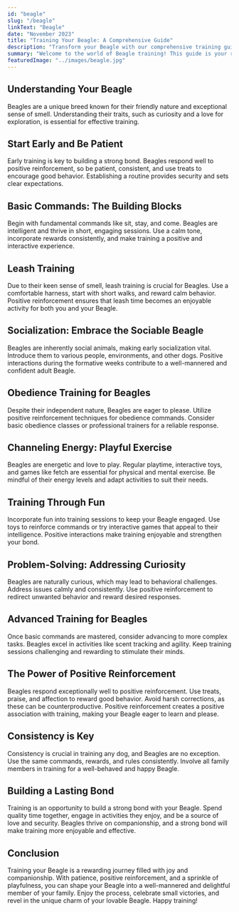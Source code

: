 ```yaml
---
id: "beagle"
slug: "/beagle"
linkText: "Beagle"
date: "November 2023"
title: "Training Your Beagle: A Comprehensive Guide"
description: "Transform your Beagle with our comprehensive training guide. Effective techniques for a well-behaved companion. 🐶 Positive reinforcement for success! "
summary: "Welcome to the world of Beagle training! This guide is your roadmap to successfully train your Beagle, offering insights into their unique traits and emphasizing positive reinforcement for an enjoyable training experience."
featuredImage: "../images/beagle.jpg"
---
```


## Understanding Your Beagle

Beagles are a unique breed known for their friendly nature and exceptional sense of smell. Understanding their traits, such as curiosity and a love for exploration, is essential for effective training.

## Start Early and Be Patient

Early training is key to building a strong bond. Beagles respond well to positive reinforcement, so be patient, consistent, and use treats to encourage good behavior. Establishing a routine provides security and sets clear expectations.

## Basic Commands: The Building Blocks

Begin with fundamental commands like sit, stay, and come. Beagles are intelligent and thrive in short, engaging sessions. Use a calm tone, incorporate rewards consistently, and make training a positive and interactive experience.

## Leash Training

Due to their keen sense of smell, leash training is crucial for Beagles. Use a comfortable harness, start with short walks, and reward calm behavior. Positive reinforcement ensures that leash time becomes an enjoyable activity for both you and your Beagle.

## Socialization: Embrace the Sociable Beagle

Beagles are inherently social animals, making early socialization vital. Introduce them to various people, environments, and other dogs. Positive interactions during the formative weeks contribute to a well-mannered and confident adult Beagle.

## Obedience Training for Beagles

Despite their independent nature, Beagles are eager to please. Utilize positive reinforcement techniques for obedience commands. Consider basic obedience classes or professional trainers for a reliable response.

## Channeling Energy: Playful Exercise

Beagles are energetic and love to play. Regular playtime, interactive toys, and games like fetch are essential for physical and mental exercise. Be mindful of their energy levels and adapt activities to suit their needs.

## Training Through Fun

Incorporate fun into training sessions to keep your Beagle engaged. Use toys to reinforce commands or try interactive games that appeal to their intelligence. Positive interactions make training enjoyable and strengthen your bond.

## Problem-Solving: Addressing Curiosity

Beagles are naturally curious, which may lead to behavioral challenges. Address issues calmly and consistently. Use positive reinforcement to redirect unwanted behavior and reward desired responses.

## Advanced Training for Beagles

Once basic commands are mastered, consider advancing to more complex tasks. Beagles excel in activities like scent tracking and agility. Keep training sessions challenging and rewarding to stimulate their minds.

## The Power of Positive Reinforcement

Beagles respond exceptionally well to positive reinforcement. Use treats, praise, and affection to reward good behavior. Avoid harsh corrections, as these can be counterproductive. Positive reinforcement creates a positive association with training, making your Beagle eager to learn and please.

## Consistency is Key

Consistency is crucial in training any dog, and Beagles are no exception. Use the same commands, rewards, and rules consistently. Involve all family members in training for a well-behaved and happy Beagle.

## Building a Lasting Bond

Training is an opportunity to build a strong bond with your Beagle. Spend quality time together, engage in activities they enjoy, and be a source of love and security. Beagles thrive on companionship, and a strong bond will make training more enjoyable and effective.

## Conclusion

Training your Beagle is a rewarding journey filled with joy and companionship. With patience, positive reinforcement, and a sprinkle of playfulness, you can shape your Beagle into a well-mannered and delightful member of your family. Enjoy the process, celebrate small victories, and revel in the unique charm of your lovable Beagle. Happy training!
